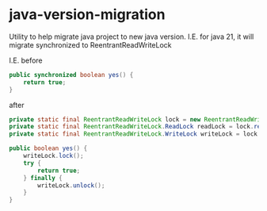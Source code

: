 # java-version-migration
Utility to help migrate java project to new java version. I.E. for java 21, it  will migrate synchronized to ReentrantReadWriteLock

I.E.
before
```java
public synchronized boolean yes() {
    return true;
}
```

after
```java
private static final ReentrantReadWriteLock lock = new ReentrantReadWriteLock();
private static final ReentrantReadWriteLock.ReadLock readLock = lock.readLock();
private static final ReentrantReadWriteLock.WriteLock writeLock = lock.writeLock();

public boolean yes() {
    writeLock.lock();
    try {
        return true;
    } finally {
        writeLock.unlock();
    }
}
```

